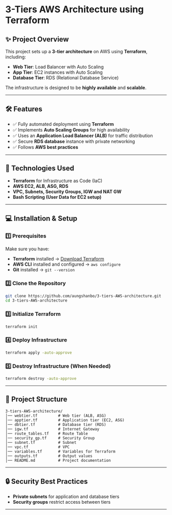 # 3-Tiers AWS Architecture using Terraform

## ✨ Project Overview
This project sets up a **3-tier architecture** on AWS using **Terraform**, including:
- **Web Tier**: Load Balancer with Auto Scaling
- **App Tier**: EC2 instances with Auto Scaling
- **Database Tier**: RDS (Relational Database Service)

The infrastructure is designed to be **highly available** and **scalable**.

---

## 🛠️ Features
- ✅ Fully automated deployment using **Terraform**
- ✅ Implements **Auto Scaling Groups** for high availability
- ✅ Uses an **Application Load Balancer (ALB)** for traffic distribution
- ✅ Secure **RDS database** instance with private networking
- ✅ Follows **AWS best practices**

---

## 💪 Technologies Used
- **Terraform** for Infrastructure as Code (IaC)
- **AWS EC2, ALB, ASG, RDS**
- **VPC, Subnets, Security Groups, IGW and NAT GW**
- **Bash Scripting (User Data for EC2 setup)**

---

## 💻 Installation & Setup
### 1️⃣ Prerequisites
Make sure you have:
- **Terraform** installed → [Download Terraform](https://developer.hashicorp.com/terraform/downloads)
- **AWS CLI** installed and configured → `aws configure`
- **Git** installed → `git --version`

### 2️⃣ Clone the Repository
```sh
git clone https://github.com/aungshanbo/3-tiers-AWS-architecture.git
cd 3-tiers-AWS-architecture
```

### 3️⃣ Initialize Terraform
```sh
terraform init
```

### 4️⃣ Deploy Infrastructure
```sh
terraform apply -auto-approve
```

### 5️⃣ Destroy Infrastructure (When Needed)
```sh
terraform destroy -auto-approve
```

---

## 📂 Project Structure
```
3-tiers-AWS-architecture/
│── webtier.tf         # Web tier (ALB, ASG)
│── apptier.tf         # Application tier (EC2, ASG)
│── dbtier.tf          # Database tier (RDS)
│── igw.tf             # Internet Gateway
│── route_tables.tf    # Route Table 
│── security_gp.tf     # Security Group
│── subnet.tf          # Subnet
│── vpc.tf             # VPC
│── variables.tf       # Variables for Terraform
│── outputs.tf         # Output values
│── README.md          # Project documentation
```

---

## 🔒 Security Best Practices
- **Private subnets** for application and database tiers
- **Security groups** restrict access between tiers

---
